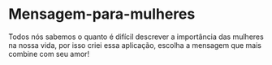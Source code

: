 # Mensagem-para-mulheres

Todos nós sabemos o quanto é difícil descrever a importância das mulheres na nossa vida, por isso criei essa aplicação, escolha a mensagem que mais combine com seu amor!
